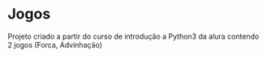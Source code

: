 # Jogos
Projeto criado a partir do curso de introdução a Python3 da alura contendo 2 jogos (Forca, Advinhação)
